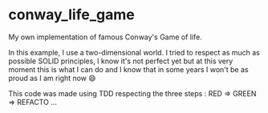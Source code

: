 # conway_life_game

My own implementation of famous Conway's Game of life. 

In this example, I use a two-dimensional world. 
I tried to respect as much as possible SOLID principles, I know it's not perfect yet but at this very moment this is what I can do and I know that in some years I won't be as proud as I am right now 😄 

This code was made using TDD respecting the three steps : RED => GREEN => REFACTO ...
